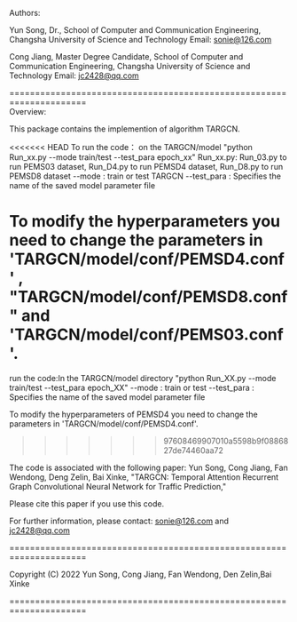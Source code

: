 Authors: 

Yun Song,
Dr.,
School of Computer and Communication Engineering, 
Changsha University of Science and Technology
Email: sonie@126.com

Cong Jiang,
Master Degree Candidate,
School of Computer and Communication Engineering, 
Changsha University of Science and Technology
Email: jc2428@qq.com

=====================================================================\
Overview:

This package contains the implemention of algorithm TARGCN.  

<<<<<<< HEAD
To run the code： on the TARGCN/model
"python Run_xx.py --mode train/test --test_para epoch_xx"
Run_xx.py: Run_03.py to run PEMS03 dataset, Run_D4.py to run PEMSD4 dataset, Run_D8.py to run PEMSD8 dataset
--mode : train or test TARGCN
--test_para : Specifies the name of the saved model parameter file

To modify the hyperparameters you need to change the parameters in 'TARGCN/model/conf/PEMSD4.conf' 
, "TARGCN/model/conf/PEMSD8.conf" and 'TARGCN/model/conf/PEMS03.conf'.
=======
run the code:In the TARGCN/model directory
"python Run_XX.py --mode train/test --test_para epoch_XX"
--mode : train or test
--test_para : Specifies the name of the saved model parameter file

To modify the hyperparameters of PEMSD4 you need to change the parameters in 'TARGCN/model/conf/PEMSD4.conf'.
>>>>>>> 97608469907010a5598b9f0886827de74460aa72
  
The code is associated with the following paper: 
Yun Song, Cong Jiang, Fan Wendong, Deng Zelin, Bai Xinke, "TARGCN: Temporal 
Attention Recurrent Graph Convolutional Neural Network for Traffic Prediction," 
   
Please cite this paper if you use this code. 
 
For further information, please contact: sonie@126.com and jc2428@qq.com

=====================================================================

Copyright (C) 2022 Yun Song, Cong Jiang, Fan Wendong, Den Zelin,Bai Xinke

=====================================================================
